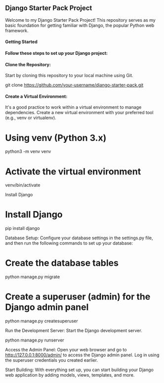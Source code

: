 ## Django Starter Pack Project

Welcome to my Django Starter Pack Project! This repository serves as my basic foundation for getting familiar with Django, the popular Python web framework. 

#### Getting Started

#### Follow these steps to set up your Django project:

#### Clone the Repository: 
Start by cloning this repository to your local machine using Git.

git clone https://github.com/your-username/django-starter-pack.git

#### Create a Virtual Environment: 
It's a good practice to work within a virtual environment to manage dependencies. Create a new virtual environment with your preferred tool (e.g., venv or virtualenv).

# Using venv (Python 3.x)
python3 -m venv venv

# Activate the virtual environment
venv/bin/activate

Install Django 

# Install Django
pip install django

Database Setup: 
Configure your database settings in the settings.py file, and then run the following commands to set up your database:
# Create the database tables
python manage.py migrate

# Create a superuser (admin) for the Django admin panel
python manage.py createsuperuser

Run the Development Server: Start the Django development server.

python manage.py runserver

Access the Admin Panel: 
Open your web browser and go to http://127.0.0.1:8000/admin/ to access the Django admin panel. Log in using the superuser credentials you created earlier.

Start Building: 
With everything set up, you can start building your Django web application by adding models, views, templates, and more.
